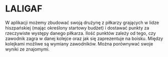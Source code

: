 # LALIGAF

W aplikacji możemy zbudować swoją drużynę z piłkarzy grających w lidze hiszpańskiej (mając określony startowy budżet) i dostawać punkty za rzeczywiste występy danego piłkarza. Ilość punktów zależy od tego, czy zawodnik zagra w danej kolejce oraz jak się zaprezentuje na boisku. Między kolejkami możliwe są wymiany zawodników. Można porównywać swoje wyniki ze znajomymi.
